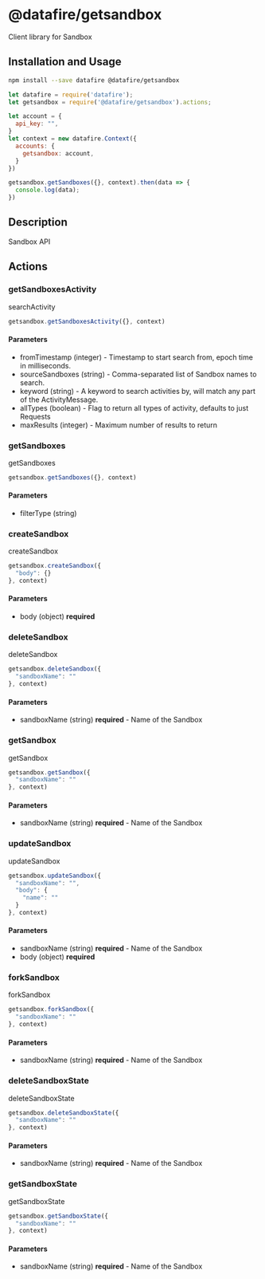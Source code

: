 # @datafire/getsandbox

Client library for Sandbox

## Installation and Usage
```bash
npm install --save datafire @datafire/getsandbox
```

```js
let datafire = require('datafire');
let getsandbox = require('@datafire/getsandbox').actions;

let account = {
  api_key: "",
}
let context = new datafire.Context({
  accounts: {
    getsandbox: account,
  }
})

getsandbox.getSandboxes({}, context).then(data => {
  console.log(data);
})
```

## Description
Sandbox API

## Actions
### getSandboxesActivity
searchActivity


```js
getsandbox.getSandboxesActivity({}, context)
```

#### Parameters
* fromTimestamp (integer) - Timestamp to start search from, epoch time in milliseconds.
* sourceSandboxes (string) - Comma-separated list of Sandbox names to search.
* keyword (string) - A keyword to search activities by, will match any part of the ActivityMessage.
* allTypes (boolean) - Flag to return all types of activity, defaults to just Requests
* maxResults (integer) - Maximum number of results to return

### getSandboxes
getSandboxes


```js
getsandbox.getSandboxes({}, context)
```

#### Parameters
* filterType (string)

### createSandbox
createSandbox


```js
getsandbox.createSandbox({
  "body": {}
}, context)
```

#### Parameters
* body (object) **required**

### deleteSandbox
deleteSandbox


```js
getsandbox.deleteSandbox({
  "sandboxName": ""
}, context)
```

#### Parameters
* sandboxName (string) **required** - Name of the Sandbox

### getSandbox
getSandbox


```js
getsandbox.getSandbox({
  "sandboxName": ""
}, context)
```

#### Parameters
* sandboxName (string) **required** - Name of the Sandbox

### updateSandbox
updateSandbox


```js
getsandbox.updateSandbox({
  "sandboxName": "",
  "body": {
    "name": ""
  }
}, context)
```

#### Parameters
* sandboxName (string) **required** - Name of the Sandbox
* body (object) **required**

### forkSandbox
forkSandbox


```js
getsandbox.forkSandbox({
  "sandboxName": ""
}, context)
```

#### Parameters
* sandboxName (string) **required** - Name of the Sandbox

### deleteSandboxState
deleteSandboxState


```js
getsandbox.deleteSandboxState({
  "sandboxName": ""
}, context)
```

#### Parameters
* sandboxName (string) **required** - Name of the Sandbox

### getSandboxState
getSandboxState


```js
getsandbox.getSandboxState({
  "sandboxName": ""
}, context)
```

#### Parameters
* sandboxName (string) **required** - Name of the Sandbox

